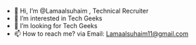 - 👋 Hi, I’m @Lamaalsuhaim , Technical Recruiter 
- 👀 I’m interested in Tech Geeks
- 💞️ I’m looking for Tech Geeks 
- 📫 How to reach me? via Email: Lamaalsuhaim11@gmail.com
